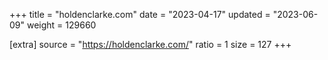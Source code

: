 +++
title = "holdenclarke.com"
date = "2023-04-17"
updated = "2023-06-09"
weight = 129660

[extra]
source = "https://holdenclarke.com/"
ratio = 1
size = 127
+++
